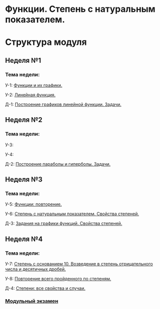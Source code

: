 # Функции. Степень с натуральным показателем.

# Структура модуля

## Неделя №1

### Тема недели: 

У-1: [Функции и их графики.](./class/class-1.md)

У-2: [Линейная функция.](./class/class-2.md)

Д-1: [Построение графиков линейной функции. Задачи.](./homework/homework-1.md)

## Неделя №2

### Тема недели: 

У-3: [](./class/class-3.md)

У-4: [](./class/class-4.md)

Д-2: [Построение параболы и гиперболы. Задачи.](./homework/homework-2.md)

## Неделя №3

### Тема недели: 

У-5: [Функции: повторение.](./class/class-5.md)

У-6: [Степень с натуральным показателем. Свойства степеней.](./class/class-6.md)

Д-3: [Задания на графики функций. Свойства степеней.](./homework/homework-3.md)

## Неделя №4

### Тема недели: 

У-7: [Степень с основанием 10. Возведение в степень отрицательного числа и десятичных дробей.](./class/class-7.md)

У-8: [Повторение всего пройденного по степеням.](./class/class-8.md)

Д-4: [Степени: все свойства и случаи.](./homework/homework-4.md)


### [Модульный экзамен](./components/exam/exam-1.md)